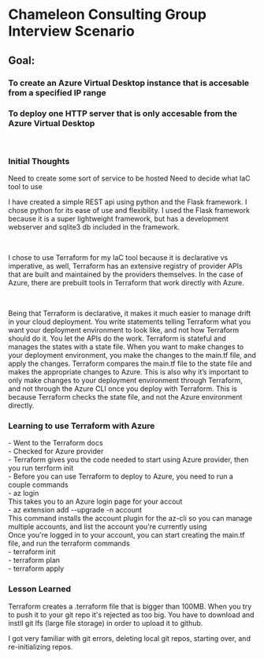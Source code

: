 # Chameleon Consulting Group Interview Scenario
## Goal:
### To create an Azure Virtual Desktop instance that is accesable from a specified IP range
### To deploy one HTTP server that is only accesable from the Azure Virtual Desktop
<br>

### Initial Thoughts

<p>
Need to create some sort of service to be hosted
Need to decide what IaC tool to use
</p>

<p>
I have created a simple REST api using python and the Flask framework. I chose python for its ease of use and flexibility. I used the Flask framework because it is a super lightweight framework, but has a development webserver and sqlite3 db included in the framework.
</p>

<br>

<p>
I chose to use Terraform for my IaC tool because it is declarative vs imperative, as well, Terraform has an extensive registry of provider APIs that are built and maintained by the providers themselves. In the case of Azure, there are prebuilt tools in Terraform that work directly with Azure.
</p>

<br>

<p>
Being that Terraform is declarative, it makes it much easier to manage drift in your cloud deployment. You write statements telling Terraform what you want your deployment environment to look like, and not how Terraform should do it. You let the APIs do the work. Terraform is stateful and manages the states with a state file. When you want to make changes to your deployment environment, you make the changes to the main.tf file, and apply the changes. Terraform compares the main.tf file to the state file and makes the appropriate changes to Azure. 
This is also why it’s important to only make changes to your deployment environment through Terraform, and not through the Azure CLI once you deploy with Terraform. This is because Terraform checks the state file, and not the Azure environment directly.
</p>


### Learning to use Terraform with Azure
<p>
- Went to the Terraform docs
<br>
- Checked for Azure provider
<br>
- Terraform gives you the code needed to start using Azure provider, then you run terrform init
<br>
- Before you can use Terraform to deploy to Azure, you need to run a couple commands
<br>
    - az login
    <br>
    This takes you to an Azure login page for your accout
    <br>
    - az extension add --upgrade -n account
    <br>
    This command installs the account plugin for the az-cli so you can manage multiple accounts, and list the account you're currently using
<br>
Once you're logged in to your account, you can start creating the main.tf file, and run the terraform commands
<br>
    - terraform init
    <br>
    - terraform plan
    <br>
    - terraform apply
</p>

### Lesson Learned
<p>Terraform creates a .terraform file that is bigger than 100MB. When you try to push it to your git repo it's rejected as too big. You have to download and instll git lfs (large file storage) in order to upload it to github.</p>
<p>I got very familiar with git errors, deleting local git repos, starting over, and re-initializing repos.</p>
